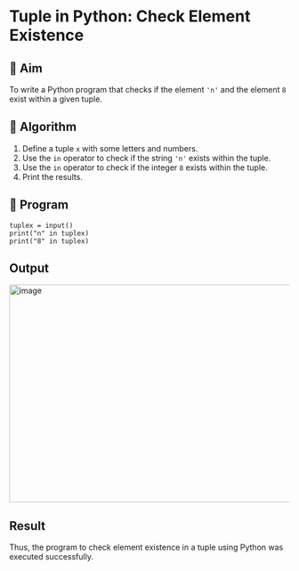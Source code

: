# Tuple in Python: Check Element Existence

## 🎯 Aim
To write a Python program that checks if the element `'n'` and the element `8` exist within a given tuple.

## 🧠 Algorithm
1. Define a tuple `x` with some letters and numbers.
2. Use the `in` operator to check if the string `'n'` exists within the tuple.
3. Use the `in` operator to check if the integer `8` exists within the tuple.
4. Print the results.

## 🧾 Program
```
tuplex = input()
print("n" in tuplex)
print("8" in tuplex)
```

## Output

<img width="1244" height="391" alt="image" src="https://github.com/user-attachments/assets/255dfde9-60f8-4f62-ac7c-56f6022d5321" />

## Result
Thus, the program to check element existence in a tuple using Python was executed successfully.
